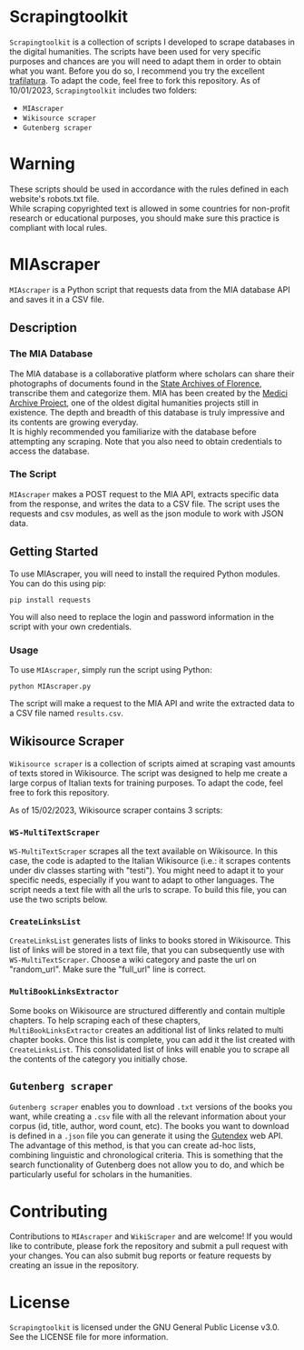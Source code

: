 # Scrapingtoolkit 
`Scrapingtoolkit` is a collection of scripts I developed to scrape databases in the digital humanities. The scripts have been used for very specific purposes and chances are you will need to adapt them in order to obtain what you want. Before you do so, I recommend you try the excellent [trafilatura](https://github.com/adbar/trafilatura). To adapt the code, feel free to fork this repository. 
As of 10/01/2023, `Scrapingtoolkit` includes two folders:
 - `MIAscraper`
 - `Wikisource scraper`
 - `Gutenberg scraper` 

# Warning
These scripts should be used in accordance with the rules defined in each website's robots.txt file.  
While scraping copyrighted text is allowed in some countries for non-profit research or educational purposes, you should make sure this practice is compliant with local rules. 

# MIAscraper
`MIAscraper` is a Python script that requests data from the MIA database API and saves it in a CSV file.

## Description
### The MIA Database
The MIA database is a collaborative platform where scholars can share their photographs of documents found in the [State Archives of Florence](https://archiviodistatofirenze.cultura.gov.it/asfi/home), transcribe them and categorize them. MIA has been created by the [Medici Archive Project](https://www.medici.org), one of the oldest digital humanities projects still in existence. The depth and breadth of this database is truly impressive and its contents are growing everyday.  
It is highly recommended you familiarize with the database before attempting any scraping. Note that you also need to obtain credentials to access the database.  

### The Script 
`MIAscraper` makes a POST request to the MIA API, extracts specific data from the response, and writes the data to a CSV file. The script uses the requests and csv modules, as well as the json module to work with JSON data.

## Getting Started
To use MIAscraper, you will need to install the required Python modules. You can do this using pip:

```
pip install requests
```

You will also need to replace the login and password information in the script with your own credentials.

### Usage

To use `MIAscraper`, simply run the script using Python:

```
python MIAscraper.py
```

The script will make a request to the MIA API and write the extracted data to a CSV file named `results.csv`.

## Wikisource Scraper
`Wikisource scraper` is a collection of scripts aimed at scraping vast amounts of texts stored in Wikisource. The script was designed to help me create a large corpus of Italian texts for training purposes. To adapt the code, feel free to fork this repository. 

As of 15/02/2023, Wikisource scraper contains 3 scripts:

### `WS-MultiTextScraper`
`WS-MultiTextScraper` scrapes all the text available on Wikisource. In this case, the code is adapted to the Italian Wikisource (i.e.: it scrapes contents under div classes starting with "testi"). You might need to adapt it to your specific needs, especially if you want to adapt to other languages. The script needs a text file with all the urls to scrape. To build this file, you can use the two scripts below.

### `CreateLinksList`
`CreateLinksList` generates lists of links to books stored in Wikisource. This list of links will be stored in a text file, that you can subsequently use with `WS-MultiTextScraper`. Choose a wiki category and paste the url on "random_url". Make sure the "full_url" line is correct.  

### `MultiBookLinksExtractor`
Some books on Wikisource are structured differently and contain multiple chapters. To help scraping each of these chapters, `MultiBookLinksExtractor` creates an additional list of links related to multi chapter books. Once this list is complete, you can add it the list created with `CreateLinksList`. This consolidated list of links will enable you to scrape all the contents of the category you initially chose.

## `Gutenberg scraper`
`Gutenberg scraper` enables you to download `.txt` versions of the books you want, while creating a `.csv` file with all the relevant information about your corpus (id, title, author, word count, etc). The books you want to download is defined in a `.json` file you can generate it using the [Gutendex](https://github.com/garethbjohnson/gutendex) web API. The advantage of this method, is that you can create ad-hoc lists, combining linguistic and chronological criteria. This is something that the search functionality of Gutenberg does not allow you to do, and which be particularly useful for scholars in the humanities.

# Contributing
Contributions to `MIAscraper` and `WikiScraper` and are welcome! If you would like to contribute, please fork the repository and submit a pull request with your changes. You can also submit bug reports or feature requests by creating an issue in the repository.

# License
`Scrapingtoolkit` is licensed under the GNU General Public License v3.0. See the LICENSE file for more information.

